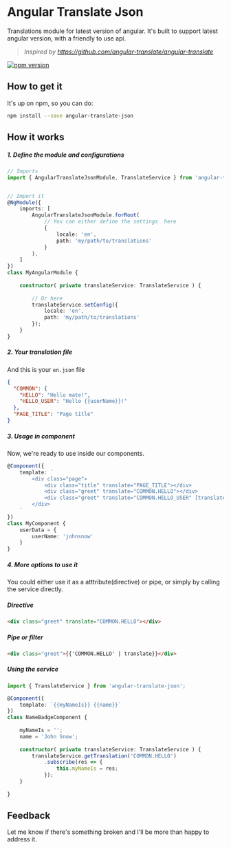 # Angular Translate Json
Translations module for latest version of angular. It's built to support latest angular version, with a friendly to use api.

> *Inspired by https://github.com/angular-translate/angular-translate*

[![npm version](https://badge.fury.io/js/angular-translate-json.svg)](https://badge.fury.io/js/angular-translate-json)

## How to get it
It's up on npm, so you can do:
```bash
npm install --save angular-translate-json
```

## How it works

##### 1. Define the module and configurations
```typescript
// Imports
import { AngularTranslateJsonModule, TranslateService } from 'angular-translate-json';


// Import it
@NgModule({
    imports: [
        AngularTranslateJsonModule.forRoot(
            // You can either define the settings  here
            {
                locale: 'en',
                path: 'my/path/to/translations'
            }
        ),
    ]
})
class MyAngularModule {
    
    constructor( private translateService: TranslateService ) {
        
        // Or here
        translateService.setConfig({
            locale: 'en',
            path: 'my/path/to/translations'
        });
    }
}
```
##### 2. Your translation file
And this is your `en.json` file
```json
{
  "COMMON": {
    "HELLO": "Hello mate!",
    "HELLO_USER": "Hello {{userName}}!"
  },
  "PAGE_TITLE": "Page title"
}
```

##### 3. Usage in component
Now, we're ready to use inside our components.
```typescript
@Component({
    template: `
        <div class="page">
            <div class="title" translate="PAGE_TITLE"></div>
            <div class="greet" translate="COMMON.HELLO"></div>
            <div class="greet" translate="COMMON.HELLO_USER" [translateValues]="userData"></div>
        </div>
    `
})
class MyComponent {
    userData = {
        userName: 'johnsnow'        
    }
}
```

##### 4. More options to use it
You could either use it as a atttribute(directive) or pipe, or simply by calling the service directly.
##### Directive
```html
<div class="greet" translate="COMMON.HELLO"></div>
```
##### Pipe or filter
```html
<div class="greet">{{'COMMON.HELLO' | translate}}</div>
```
##### Using the service
```typescript
import { TranslateService } from 'angular-translate-json';

@Component({
    template: `{{myNameIs}} {{name}}`
})
class NameBadgeComponent {
    
    myNameIs = '';
    name = 'John Snow';
    
    constructor( private translateService: TranslateService ) {
        translateService.getTranslation('COMMON.HELLO')
            .subscribe(res => {
                this.myNameIs = res;
            });
    }
    
}
```

## Feedback
Let me know if there's something broken and I'll be more than happy to address it.